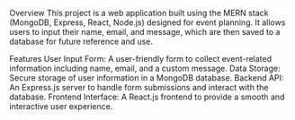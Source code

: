 Overview
This project is a web application built using the MERN stack (MongoDB, Express, React, Node.js) designed for event planning. It allows users to input their name, email, and message, which are then saved to a database for future reference and use.

Features
User Input Form: A user-friendly form to collect event-related information including name, email, and a custom message.
Data Storage: Secure storage of user information in a MongoDB database.
Backend API: An Express.js server to handle form submissions and interact with the database.
Frontend Interface: A React.js frontend to provide a smooth and interactive user experience.
